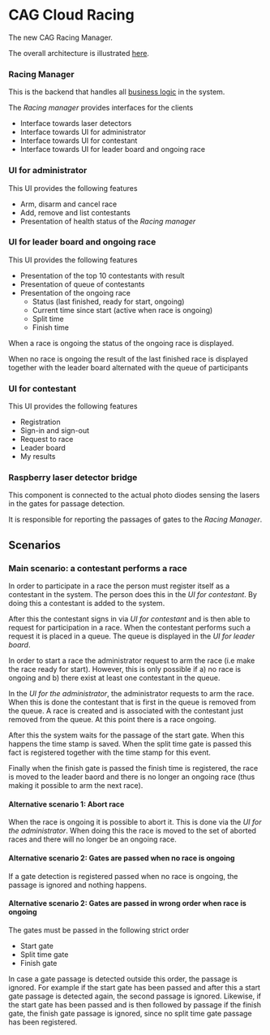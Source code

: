 # CAG Cloud Racing
The new CAG Racing Manager.

The overall architecture is illustrated [here](https://drive.google.com/file/d/1tkuwic7LL2QKBTZxVNJYqREY1GGFSiT_/view?usp=sharing).

### Racing Manager
This is the backend that handles all [business logic](business-logic.md) in the system. 

The _Racing manager_ provides interfaces for the clients

- Interface towards laser detectors
- Interface towards UI for administrator
- Interface towards UI for contestant
- Interface towards UI for leader board and ongoing race

### UI for administrator
This UI provides the following features

- Arm, disarm and cancel race
- Add, remove and list contestants
- Presentation of health status of the _Racing manager_

### UI for leader board and ongoing race
This UI provides the following features

- Presentation of the top 10 contestants with result
- Presentation of queue of contestants
- Presentation of the ongoing race
    - Status (last finished, ready for start, ongoing)
    - Current time since start (active when race is ongoing)
    - Split time
    - Finish time
    
When a race is ongoing the status of the ongoing race is displayed.

When no race is ongoing the result of the last finished race is displayed together with 
the leader board alternated with the queue of participants

### UI for contestant
This UI provides the following features

- Registration
- Sign-in and sign-out
- Request to race
- Leader board
- My results

### Raspberry laser detector bridge
This component is connected to the actual photo diodes sensing the lasers in the gates for passage detection.

It is responsible for reporting the passages of gates to the _Racing Manager_.

## Scenarios
### Main scenario: a contestant performs a race
In order to participate in a race the person must register itself as a contestant in the system. 
The person does this in the _UI for contestant_. By doing this a contestant is added to the system.

After this the contestant signs in via _UI for contestant_ and is then able to request for participation in a race.
When the contestant performs such a request it is placed in a queue. 
The queue is displayed in the _UI for leader board_.  

In order to start a race the administrator request to arm the race (i.e make the race ready for start). 
However, this is only possible if a) no race is ongoing and b) there exist at least one contestant in the queue.

In the _UI for the administrator_, the administrator requests to arm the race. 
When this is done the contestant that is first in the queue is removed from the queue.
A race is created and is associated with the contestant just removed from the queue.
At this point there is a race ongoing.

After this the system waits for the passage of the start gate. 
When this happens the time stamp is saved.
When the split time gate is passed this fact is registered together with the time stamp for this event.

Finally when the finish gate is passed the finish time is registered, the race is moved to the leader baord and 
there is no longer an ongoing race (thus making it possible to arm the next race). 
  
#### Alternative scenario 1: Abort race
When the race is ongoing it is possible to abort it.
This is done via the _UI for the administrator_.
When doing this the race is moved to the set of aborted races and there will no longer be an ongoing race. 

#### Alternative scenario 2: Gates are passed when no race is ongoing
If a gate detection is registered passed when no race is ongoing, the passage is ignored and nothing happens.

#### Alternative scenario 2: Gates are passed in wrong order when race is ongoing
The gates must be passed in the following strict order
- Start gate
- Split time gate
- Finish gate

In case a gate passage is detected outside this order, the passage is ignored. For example if the start gate has been 
passed and after this a start gate passage is detected again, the second passage is ignored. 
Likewise, if the start gate has been passed and is then followed by passage if the finish gate, 
the finish gate passage is ignored, since no split time gate passage has been registered.


